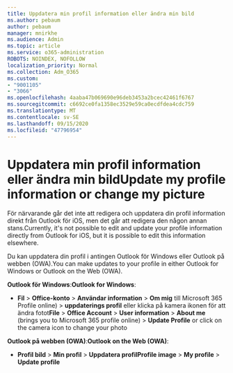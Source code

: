 ```yaml
---
title: Uppdatera min profil information eller ändra min bild
ms.author: pebaum
author: pebaum
manager: mnirkhe
ms.audience: Admin
ms.topic: article
ms.service: o365-administration
ROBOTS: NOINDEX, NOFOLLOW
localization_priority: Normal
ms.collection: Adm_O365
ms.custom:
- "9001105"
- "3066"
ms.openlocfilehash: 4aaba47b069690e96deb3453a2bcec42461f6767
ms.sourcegitcommit: c6692ce0fa1358ec3529e59ca0ecdfdea4cdc759
ms.translationtype: MT
ms.contentlocale: sv-SE
ms.lasthandoff: 09/15/2020
ms.locfileid: "47796954"
---
```

# <a name="update-my-profile-information-or-change-my-picture"></a><span data-ttu-id="47838-102">Uppdatera min profil information eller ändra min bild</span><span class="sxs-lookup"><span data-stu-id="47838-102">Update my profile information or change my picture</span></span>

<span data-ttu-id="47838-103">För närvarande går det inte att redigera och uppdatera din profil information direkt från Outlook för iOS, men det går att redigera den någon annan stans.</span><span class="sxs-lookup"><span data-stu-id="47838-103">Currently, it's not possible to edit and update your profile information directly from Outlook for iOS, but it is possible to edit this information elsewhere.</span></span> 

<span data-ttu-id="47838-104">Du kan uppdatera din profil i antingen Outlook för Windows eller Outlook på webben (OWA).</span><span class="sxs-lookup"><span data-stu-id="47838-104">You can make updates to your profile in either Outlook for Windows or Outlook on the Web (OWA).</span></span> 

<span data-ttu-id="47838-105">**Outlook för Windows**:</span><span class="sxs-lookup"><span data-stu-id="47838-105">**Outlook for Windows**:</span></span> 

- <span data-ttu-id="47838-106">**Fil**  >  **Office-konto**  >  **Användar information**  >  **Om mig** till Microsoft 365 Profile online) > **uppdaterings profil** eller klicka på kamera ikonen för att ändra fotot</span><span class="sxs-lookup"><span data-stu-id="47838-106">**File** > **Office Account** > **User information** > **About me** (brings you to Microsoft 365 profile online) > **Update Profile** or click on the camera icon to change your photo</span></span>  
  
<span data-ttu-id="47838-107">**Outlook på webben (OWA)**:</span><span class="sxs-lookup"><span data-stu-id="47838-107">**Outlook on the Web (OWA)**:</span></span> 

- <span data-ttu-id="47838-108">**Profil bild**  >  **Min profil**  >  **Uppdatera profil**</span><span class="sxs-lookup"><span data-stu-id="47838-108">**Profile image** > **My profile** > **Update profile**</span></span>

